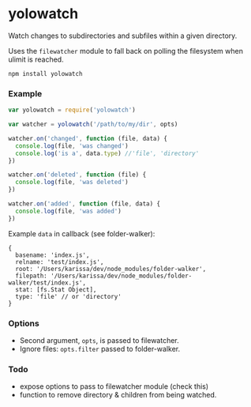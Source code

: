 # yolowatch

Watch changes to subdirectories and subfiles within a given directory.

Uses the `filewatcher` module to fall back on polling the filesystem when ulimit is reached.

```
npm install yolowatch
```

### Example

```js
var yolowatch = require('yolowatch')

var watcher = yolowatch('/path/to/my/dir', opts)

watcher.on('changed', function (file, data) {
  console.log(file, 'was changed')
  console.log('is a', data.type) //'file', 'directory'
})

watcher.on('deleted', function (file) {
  console.log(file, 'was deleted')
})

watcher.on('added', function (file, data) {
  console.log(file, 'was added')
})
```

Example `data` in callback (see folder-walker):

```
{
  basename: 'index.js',
  relname: 'test/index.js',
  root: '/Users/karissa/dev/node_modules/folder-walker',
  filepath: '/Users/karissa/dev/node_modules/folder-walker/test/index.js',
  stat: [fs.Stat Object],
  type: 'file' // or 'directory'
}
```

### Options

* Second argument, `opts`, is passed to filewatcher.
* Ignore files: `opts.filter` passed to folder-walker.

### Todo

* expose options to pass to filewatcher module (check this)
* function to remove directory & children from being watched.
